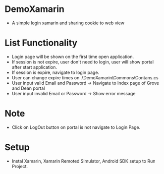 # DemoXamarin
- A simple login xamarin and sharing cookie to web view

# List Functionality
- Login page will be shown on the first time open application.
- If session is not expire, user don't need to login, user will show portal after start application.
- If session is expire, navigate to login page.
- User can change expire times on .\DemoXamarin\Commons\Contans.cs
- User input valid Email and Password -> Navigate to Index page of Grove and Dean portal
- User input invalid Email or Password -> Show error message

# Note
- Click on LogOut button on portal is not navigate to Login Page.

# Setup
- Instal Xamarin, Xamarin Remoted Simulator, Android SDK setup to Run Project.